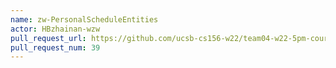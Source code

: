 ```yaml
---
name: zw-PersonalScheduleEntities
actor: HBzhainan-wzw
pull_request_url: https://github.com/ucsb-cs156-w22/team04-w22-5pm-courses/pull/39
pull_request_num: 39
---
```

